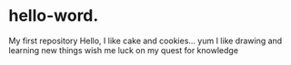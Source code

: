 # hello-word.
My first repository
Hello, I like cake and cookies... yum
I like drawing and learning new things
wish me luck on my quest for knowledge
